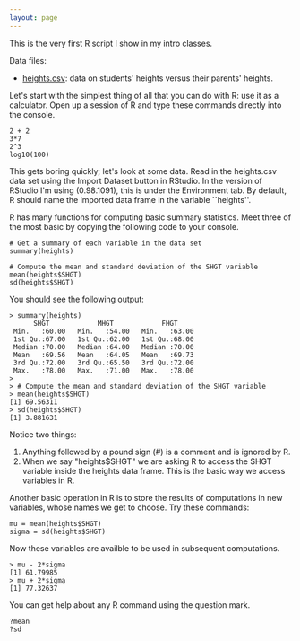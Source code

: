 ```yaml
---
layout: page
---
```


This is the very first R script I show in my intro classes.

Data files:  
* [heights.csv](heights.csv): data on students' heights versus their parents' heights.  

Let's start with the simplest thing of all that you can do with R: use it as a calculator.  Open up a session of R and type these commands directly into the console.

    2 + 2
    3*7
    2^3
    log10(100)


This gets boring quickly; let's look at some data.   Read in the heights.csv data set using the Import Dataset button in RStudio.  In the version of RStudio I'm using (0.98.1091), this is under the Environment tab.  By default, R should name the imported data frame in the variable ``heights''.

R has many functions for computing basic summary statistics.  Meet three of the most basic by copying the following code to your console.


    # Get a summary of each variable in the data set
    summary(heights)
    
    # Compute the mean and standard deviation of the SHGT variable
	mean(heights$SHGT)
	sd(heights$SHGT)

You should see the following output:

	> summary(heights)
	      SHGT            MHGT            FHGT      
	 Min.   :60.00   Min.   :54.00   Min.   :63.00  
	 1st Qu.:67.00   1st Qu.:62.00   1st Qu.:68.00  
	 Median :70.00   Median :64.00   Median :70.00  
	 Mean   :69.56   Mean   :64.05   Mean   :69.73  
	 3rd Qu.:72.00   3rd Qu.:65.50   3rd Qu.:72.00  
	 Max.   :78.00   Max.   :71.00   Max.   :78.00  
	> 
	> # Compute the mean and standard deviation of the SHGT variable
	> mean(heights$SHGT)
	[1] 69.56311
	> sd(heights$SHGT)
	[1] 3.881631


Notice two things:  
1) Anything followed by a pound sign (#) is a comment and is ignored by R.  
2) When we say "heights$SHGT" we are asking R to access the SHGT variable inside the heights data frame.  This is the basic way we access variables in R.

Another basic operation in R is to store the results of computations in new variables, whose names we get to choose.  Try these commands:

	mu = mean(heights$SHGT)
	sigma = sd(heights$SHGT)

Now these variables are availble to be used in subsequent computations.

	> mu - 2*sigma
	[1] 61.79985
	> mu + 2*sigma
	[1] 77.32637


You can get help about any R command using the question mark.

	?mean
	?sd

